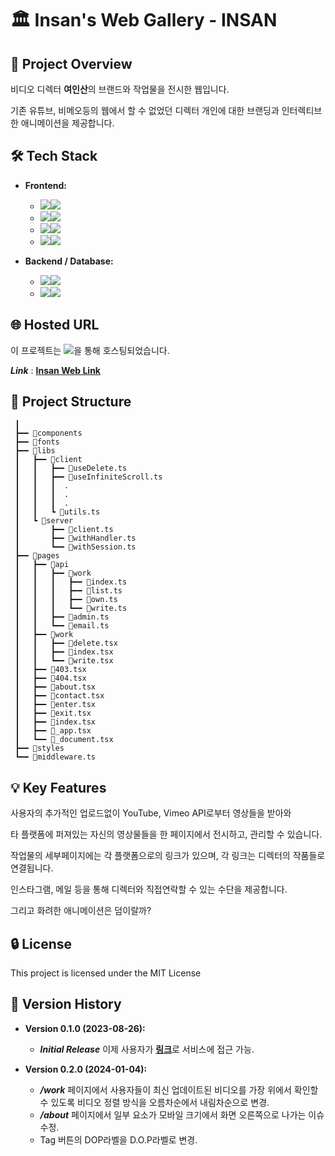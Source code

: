 # 🏛️ Insan's Web Gallery - INSAN

## 📌 Project Overview

비디오 디렉터 **여인산**의 브랜드와 작업물을 전시한 웹입니다.

기존 유튜브, 비메오등의 웹에서 할 수 없었던 디렉터 개인에 대한 브랜딩과 인터렉티브한 애니메이션을 제공합니다.

## 🛠️ Tech Stack

- **Frontend:**

  - <img src="https://img.shields.io/badge/React-61DAFB?style=for-the-badge&logo=react&logoColor=white"><img src="https://img.shields.io/badge/18.2.0-404040?style=for-the-badge">
  - <img src="https://img.shields.io/badge/Next.js-000000?style=for-the-badge&logo=next.js&logoColor=white"><img src="https://img.shields.io/badge/13.4.19-404040?style=for-the-badge">
  - <img src="https://img.shields.io/badge/Typescript-3178C6?style=for-the-badge&logo=typescript&logoColor=white"><img src="https://img.shields.io/badge/5.0.4-404040?style=for-the-badge">
  - <img src="https://img.shields.io/badge/Tailwind CSS-06B6D4?style=for-the-badge&logo=tailwindcss&logoColor=white"><img src="https://img.shields.io/badge/3.3.1-404040?style=for-the-badge">

- **Backend / Database:**
  - <img src="https://img.shields.io/badge/Prisma-2D3748?style=for-the-badge&logo=prisma&logoColor=white"><img src="https://img.shields.io/badge/5.2.0-404040?style=for-the-badge">
  - <img src="https://img.shields.io/badge/Pscale-000000?style=for-the-badge&logo=planetscale&logoColor=white"><img src="https://img.shields.io/badge/0.154.0-404040?style=for-the-badge">

## 🌐 Hosted URL

이 프로젝트는 <img src="https://img.shields.io/badge/Vercel-000000?style=for-the-badge&logo=vercel&logoColor=white">을 통해 호스팅되었습니다.

**_Link_** : **[Insan Web Link](https://1nsan.com)**

## 📁 Project Structure

```
 ┃
 ┣━━ 📂components
 ┣━━ 📂fonts
 ┣━━ 📂libs
 ┃   ┣━━ 📂client
 ┃   ┃   ┣━━ 📜useDelete.ts
 ┃   ┃   ┣━━ 📜useInfiniteScroll.ts
 ┃   ┃   ┃  .
 ┃   ┃   ┃  .
 ┃   ┃   ┃  .
 ┃   ┃   ┗ 📜utils.ts
 ┃   ┗ 📂server
 ┃       ┣━━ 📜client.ts
 ┃       ┣━━ 📜withHandler.ts
 ┃       ┗━━ 📜withSession.ts
 ┣━━ 📂pages
 ┃   ┣━━ 📂api
 ┃   ┃   ┣━━ 📂work
 ┃   ┃   ┃   ┣━━ 📜index.ts
 ┃   ┃   ┃   ┣━━ 📜list.ts
 ┃   ┃   ┃   ┣━━ 📜own.ts
 ┃   ┃   ┃   ┗━━ 📜write.ts
 ┃   ┃   ┣━━ 📜admin.ts
 ┃   ┃   ┗━━ 📜email.ts
 ┃   ┣━━ 📂work
 ┃   ┃   ┣━━ 📜delete.tsx
 ┃   ┃   ┣━━ 📜index.tsx
 ┃   ┃   ┗━━ 📜write.tsx
 ┃   ┣━━ 📜403.tsx
 ┃   ┣━━ 📜404.tsx
 ┃   ┣━━ 📜about.tsx
 ┃   ┣━━ 📜contact.tsx
 ┃   ┣━━ 📜enter.tsx
 ┃   ┣━━ 📜exit.tsx
 ┃   ┣━━ 📜index.tsx
 ┃   ┣━━ 📜_app.tsx
 ┃   ┗━━ 📜_document.tsx
 ┣━━ 📂styles
 ┗━━ 📜middleware.ts
```

## 💡 Key Features

사용자의 추가적인 업로드없이 YouTube, Vimeo API로부터 영상들을 받아와

타 플랫폼에 퍼져있는 자신의 영상물들을 한 페이지에서 전시하고, 관리할 수 있습니다.

작업물의 세부페이지에는 각 플랫폼으로의 링크가 있으며, 각 링크는 디렉터의 작품들로 연결됩니다.

인스타그램, 메일 등을 통해 디렉터와 직접연락할 수 있는 수단을 제공합니다.

그리고 화려한 애니메이션은 덤이랄까?

## 🔒 License

This project is licensed under the MIT License

## 📅 Version History

- **Version 0.1.0 (2023-08-26):**

  - **_Initial Release_** 이제 사용자가 [**링크**](https://www.1nsan.com)로 서비스에 접근 가능.

- **Version 0.2.0 (2024-01-04):**
  - **_/work_** 페이지에서 사용자들이 최신 업데이트된 비디오를 가장 위에서 확인할 수 있도록 비디오 정렬 방식을 오름차순에서 내림차순으로 변경.
  - **_/about_** 페이지에서 일부 요소가 모바일 크기에서 화면 오른쪽으로 나가는 이슈 수정.
  - Tag 버튼의 DOP라벨을 D.O.P라벨로 변경.
